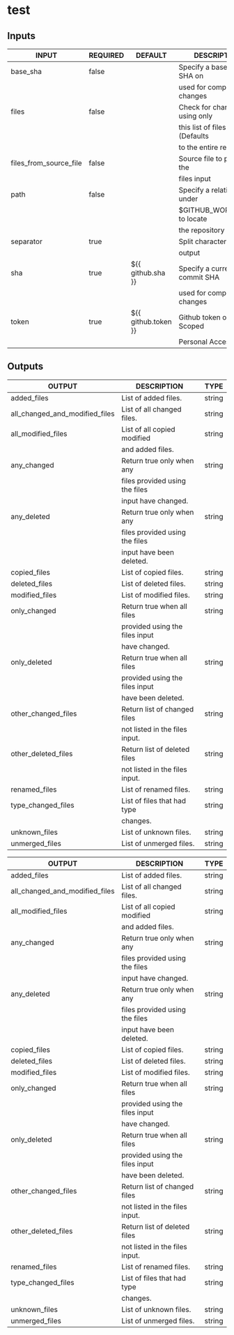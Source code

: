 # test

## Inputs

<!-- AUTO-DOC-INPUT:START - Do not remove or modify this section -->

|         INPUT          | REQUIRED |       DEFAULT       |          DESCRIPTION           |
|------------------------|----------|---------------------|--------------------------------|
| base_sha               | false    |                     | Specify a base commit SHA on   |
|                        |          |                     | used for comparing changes     |
| files                  | false    |                     | Check for changes using only   |
|                        |          |                     | this list of files (Defaults   |
|                        |          |                     | to the entire repo)            |
| files_from_source_file | false    |                     | Source file to populate the    |
|                        |          |                     | files input                    |
| path                   | false    |                     | Specify a relative path under  |
|                        |          |                     | $GITHUB_WORKSPACE to locate    |
|                        |          |                     | the repository                 |
| separator              | true     |                     | Split character for array      |
|                        |          |                     | output                         |
| sha                    | true     | ${{ github.sha }}   | Specify a current commit SHA   |
|                        |          |                     | used for comparing changes     |
| token                  | true     | ${{ github.token }} | Github token or Repo Scoped    |
|                        |          |                     | Personal Access Token          |

<!-- AUTO-DOC-INPUT:END -->

## Outputs

<!-- AUTO-DOC-OUTPUT:START - Do not remove or modify this section -->

|             OUTPUT             |          DESCRIPTION           |  TYPE  |
|--------------------------------|--------------------------------|--------|
| added_files                    | List of added files.           | string |
| all_changed_and_modified_files | List of all changed files.     | string |
| all_modified_files             | List of all copied modified    | string |
|                                | and added files.               |        |
| any_changed                    | Return true only when any      | string |
|                                | files provided using the files |        |
|                                | input have changed.            |        |
| any_deleted                    | Return true only when any      | string |
|                                | files provided using the files |        |
|                                | input have been deleted.       |        |
| copied_files                   | List of copied files.          | string |
| deleted_files                  | List of deleted files.         | string |
| modified_files                 | List of modified files.        | string |
| only_changed                   | Return true when all files     | string |
|                                | provided using the files input |        |
|                                | have changed.                  |        |
| only_deleted                   | Return true when all files     | string |
|                                | provided using the files input |        |
|                                | have been deleted.             |        |
| other_changed_files            | Return list of changed files   | string |
|                                | not listed in the files input. |        |
| other_deleted_files            | Return list of deleted files   | string |
|                                | not listed in the files input. |        |
| renamed_files                  | List of renamed files.         | string |
| type_changed_files             | List of files that had type    | string |
|                                | changes.                       |        |
| unknown_files                  | List of unknown files.         | string |
| unmerged_files                 | List of unmerged files.        | string |

<!-- AUTO-DOC-OUTPUT:END -->

<!-- AUTO-DOC-OUTPUT:START - Do not remove or modify this section -->

|             OUTPUT             |          DESCRIPTION           |  TYPE  |
|--------------------------------|--------------------------------|--------|
| added_files                    | List of added files.           | string |
| all_changed_and_modified_files | List of all changed files.     | string |
| all_modified_files             | List of all copied modified    | string |
|                                | and added files.               |        |
| any_changed                    | Return true only when any      | string |
|                                | files provided using the files |        |
|                                | input have changed.            |        |
| any_deleted                    | Return true only when any      | string |
|                                | files provided using the files |        |
|                                | input have been deleted.       |        |
| copied_files                   | List of copied files.          | string |
| deleted_files                  | List of deleted files.         | string |
| modified_files                 | List of modified files.        | string |
| only_changed                   | Return true when all files     | string |
|                                | provided using the files input |        |
|                                | have changed.                  |        |
| only_deleted                   | Return true when all files     | string |
|                                | provided using the files input |        |
|                                | have been deleted.             |        |
| other_changed_files            | Return list of changed files   | string |
|                                | not listed in the files input. |        |
| other_deleted_files            | Return list of deleted files   | string |
|                                | not listed in the files input. |        |
| renamed_files                  | List of renamed files.         | string |
| type_changed_files             | List of files that had type    | string |
|                                | changes.                       |        |
| unknown_files                  | List of unknown files.         | string |
| unmerged_files                 | List of unmerged files.        | string |
